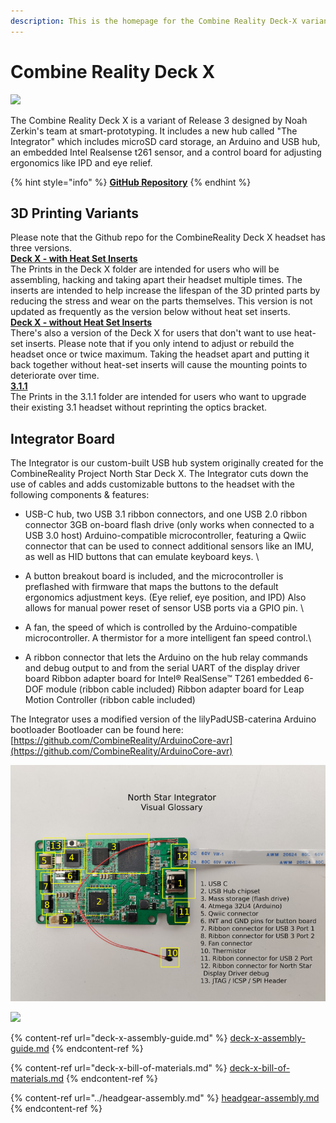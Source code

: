 ```yaml
---
description: This is the homepage for the Combine Reality Deck-X variant of Northstar.
---
```


# Combine Reality Deck X

![](../../.gitbook/assets/unknown-4.png)

The Combine Reality Deck X is a variant of Release 3 designed by Noah Zerkin's team at smart-prototyping. It includes a new hub called "The Integrator" which includes microSD card storage, an Arduino and USB hub, an embedded Intel Realsense t261 sensor, and a control board for adjusting ergonomics like IPD and eye relief.&#x20;

{% hint style="info" %}
[**GitHub Repository**](https://github.com/CombineReality/Deck-X/)
{% endhint %}

## 3D Printing Variants

Please note that the Github repo for the CombineReality Deck X headset has three versions. \
[**Deck X - with Heat Set Inserts**](https://github.com/CombineReality/Deck-X/tree/main/Deck\_X/STL\_files/)\
&#x20;The Prints in the Deck X folder are intended for users who will be assembling, hacking and taking apart their headset multiple times. The inserts are intended to help increase the lifespan of the 3D printed parts by reducing the stress and wear on the parts themselves. This version is not updated as frequently as the version below without heat set inserts.\
[**Deck X - without Heat Set Inserts**](https://github.com/CombineReality/Deck-X/tree/main/Deck\_X/STL\_files/)\
There's also a version of the Deck X for users that don't want to use heat-set inserts. Please note that if you only intend to adjust or rebuild the headset once or twice maximum. Taking the headset apart and putting it back together without heat-set inserts will cause the mounting points to deteriorate over time. \
[**3.1.1**](https://github.com/CombineReality/ProjectNorthStar/tree/master/Mechanical/CombineReality\_Variants/3.1.1)\
The Prints in the 3.1.1 folder are intended for users who want to upgrade their existing 3.1 headset without reprinting the optics bracket.

## Integrator Board

The Integrator is our custom-built USB hub system originally created for the CombineReality Project North Star Deck X. The Integrator cuts down the use of cables and adds customizable buttons to the headset with the following components & features:

* USB-C hub, two USB 3.1 ribbon connectors, and one USB 2.0 ribbon connector 3GB on-board flash drive (only works when connected to a USB 3.0 host) Arduino-compatible microcontroller, featuring a Qwiic connector that can be used to connect additional sensors like an IMU, as well as HID buttons that can emulate keyboard keys. \

* A button breakout board is included, and the microcontroller is preflashed with firmware that maps the buttons to the default ergonomics adjustment keys. (Eye relief, eye position, and IPD) Also allows for manual power reset of sensor USB ports via a GPIO pin. \

* A fan, the speed of which is controlled by the Arduino-compatible microcontroller. A thermistor for a more intelligent fan speed control.\

* &#x20;A ribbon connector that lets the Arduino on the hub relay commands and debug output to and from the serial UART of the display driver board Ribbon adapter board for Intel® RealSense™ T261 embedded 6-DOF module (ribbon cable included) Ribbon adapter board for Leap Motion Controller (ribbon cable included)

The Integrator uses a modified version of the lilyPadUSB-caterina Arduino bootloader Bootloader can be found here: [https://github.com/CombineReality/ArduinoCore-avr](https://github.com/CombineReality/ArduinoCore-avr)

![](<../../.gitbook/assets/image (25).png>)

![](../../.gitbook/assets/arduino\_pins.png)

{% content-ref url="deck-x-assembly-guide.md" %}
[deck-x-assembly-guide.md](deck-x-assembly-guide.md)
{% endcontent-ref %}

{% content-ref url="deck-x-bill-of-materials.md" %}
[deck-x-bill-of-materials.md](deck-x-bill-of-materials.md)
{% endcontent-ref %}

{% content-ref url="../headgear-assembly.md" %}
[headgear-assembly.md](../headgear-assembly.md)
{% endcontent-ref %}





